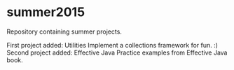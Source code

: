 summer2015
==========

Repository containing summer projects.

First project added: Utilities
  Implement a collections framework for fun. :)
Second project added: Effective Java
  Practice examples from Effective Java book.
